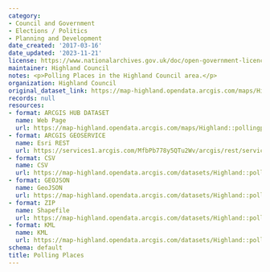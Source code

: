 ```yaml
---
category:
- Council and Government
- Elections / Politics
- Planning and Development
date_created: '2017-03-16'
date_updated: '2023-11-21'
license: https://www.nationalarchives.gov.uk/doc/open-government-licence/version/3/
maintainer: Highland Council
notes: <p>Polling Places in the Highland Council area.</p>
organization: Highland Council
original_dataset_link: https://map-highland.opendata.arcgis.com/maps/Highland::pollingplaces
records: null
resources:
- format: ARCGIS HUB DATASET
  name: Web Page
  url: https://map-highland.opendata.arcgis.com/maps/Highland::pollingplaces
- format: ARCGIS GEOSERVICE
  name: Esri REST
  url: https://services1.arcgis.com/MfbPb778y5QTu2Wv/arcgis/rest/services/PollingPlaces/FeatureServer/0
- format: CSV
  name: CSV
  url: https://map-highland.opendata.arcgis.com/datasets/Highland::pollingplaces.csv?where=1=1&outSR=%7B%22latestWkid%22%3A27700%2C%22wkid%22%3A27700%7D
- format: GEOJSON
  name: GeoJSON
  url: https://map-highland.opendata.arcgis.com/datasets/Highland::pollingplaces.geojson?where=1=1&outSR=%7B%22latestWkid%22%3A27700%2C%22wkid%22%3A27700%7D
- format: ZIP
  name: Shapefile
  url: https://map-highland.opendata.arcgis.com/datasets/Highland::pollingplaces.zip?where=1=1&outSR=%7B%22latestWkid%22%3A27700%2C%22wkid%22%3A27700%7D
- format: KML
  name: KML
  url: https://map-highland.opendata.arcgis.com/datasets/Highland::pollingplaces.kml?where=1=1&outSR=%7B%22latestWkid%22%3A27700%2C%22wkid%22%3A27700%7D
schema: default
title: Polling Places
---
```

